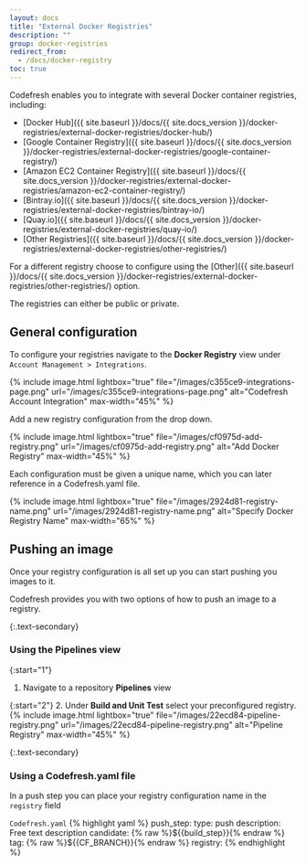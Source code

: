 ```yaml
---
layout: docs
title: "External Docker Registries"
description: ""
group: docker-registries
redirect_from:
  - /docs/docker-registry
toc: true
---
```

Codefresh enables you to integrate with several Docker container registries, including:

  * [Docker Hub]({{ site.baseurl }}/docs/{{ site.docs_version }}/docker-registries/external-docker-registries/docker-hub/)
  * [Google Container Registry]({{ site.baseurl }}/docs/{{ site.docs_version }}/docker-registries/external-docker-registries/google-container-registry/)
  * [Amazon EC2 Container Registry]({{ site.baseurl }}/docs/{{ site.docs_version }}/docker-registries/external-docker-registries/amazon-ec2-container-registry/)
  * [Bintray.io]({{ site.baseurl }}/docs/{{ site.docs_version }}/docker-registries/external-docker-registries/bintray-io/)
  * [Quay.io]({{ site.baseurl }}/docs/{{ site.docs_version }}/docker-registries/external-docker-registries/quay-io/)
  * [Other Registries]({{ site.baseurl }}/docs/{{ site.docs_version }}/docker-registries/external-docker-registries/other-registries/)

For a different registry choose to configure using the [Other]({{ site.baseurl }}/docs/{{ site.docs_version }}/docker-registries/external-docker-registries/other-registries/) option.

The registries can either be public or private.

## General configuration
To configure your registries navigate to the **Docker Registry** view under `Account Management > Integrations`.

{% include image.html lightbox="true" file="/images/c355ce9-integrations-page.png" url="/images/c355ce9-integrations-page.png" alt="Codefresh Account Integration" max-width="45%" %}

Add a new registry configuration from the drop down.

{% include image.html lightbox="true" file="/images/cf0975d-add-registry.png" url="/images/cf0975d-add-registry.png" alt="Add Docker Registry" max-width="45%" %}

Each configuration must be given a unique name, which you can later reference in a Codefresh.yaml file.

{% include image.html lightbox="true" file="/images/2924d81-registry-name.png" url="/images/2924d81-registry-name.png" alt="Specify Docker Registry Name" max-width="65%" %}

## Pushing an image
Once your registry configuration is all set up you can start pushing you images to it.

Codefresh provides you with two options of how to push an image to a registry.

{:.text-secondary}
### Using the Pipelines view

{:start="1"}
1. Navigate to a repository **Pipelines** view

{:start="2"}
2. Under **Build and Unit Test** select your preconfigured registry.
{% include image.html lightbox="true" file="/images/22ecd84-pipeline-registry.png" url="/images/22ecd84-pipeline-registry.png" alt="Pipeline Registry" max-width="45%" %}

{:.text-secondary}
### Using a Codefresh.yaml file
In a push step you can place your registry configuration name in the `registry` field

  `Codefresh.yaml`
{% highlight yaml %}
push_step:
  type: push
  description: Free text description
  candidate: {% raw %}${{build_step}}{% endraw %}
  tag: {% raw %}${{CF_BRANCH}}{% endraw %}
  registry: <your-registry-configuration-name>
{% endhighlight %}
